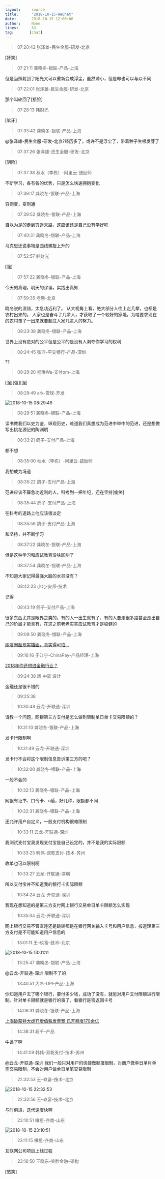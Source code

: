 ```yaml
---
layout:     source 
title:      "2018-10-15-WeChat"
date:       2018-10-15 12:00:00
author:     None
lines:      53 
tag:       [chat]
---
```

> 07:20:42  张泽雄-民生金服-研发-北京  
   
[奸笑]  
   
> 07:21:11  龚晓冬-银联-产品-上海  
   
但是当照射到了阳光又可以重新变成浮尘，虽然渺小，但是却也可以与众不同  
   
> 07:22:01  张泽雄-民生金服-研发-北京  
   
那个叫轮回了[捂脸]  
   
> 07:28:13  韩财光  
   
[呲牙]  
   
> 07:33:42  龚晓冬-银联-产品-上海  
   
@张泽雄-民生金服-研发-北京?经历多了，或许不是浮尘了，带着种子生根发芽了  
   
> 07:37:26  张泽雄-民生金服-研发-北京  
   
[阴险]  
   
> 07:37:38  秋水（李栋）-阿里云-鼓励师  
   
不断学习，各有各的优势，只是怎么快速拥抱变化  
   
> 07:39:17  龚晓冬-银联-产品-上海  
   
穷则变，变则通  
   
> 07:39:52  龚晓冬-银联-产品-上海  
   
自以为是的走到穷途末路，这应该还是自己没有学好吧  
   
> 07:40:31  龚晓冬-银联-产品-上海  
   
马克思还说事物是曲线螺旋上升的  
   
> 07:52:57  韩财光  
   
[强]  
   
> 07:57:22  龚晓冬-银联-产品-上海  
   
今天的真理，明天的谬误，实践出真知  
   
> 07:59:35  老熊-北京  
   
晓冬说的没错，太急功近利了。 从大视角上看，绝大部分人往上走几辈，也都是农村出来的。 人家也是奋斗了几辈人，才获取了一个较好的家境。为啥要求现在的农村孩子一出来就要超过人家几辈人的努力。   
   
> 08:23:38  龚晓冬-银联-产品-上海  
   
世界上没有绝对的公平但是公平的是没有人剥夺你学习的权利  
   
> 08:24:45  张洋-平安银行-产品-深圳  
   
??  
   
> 08:29:20  程琳Wa-支付pm-上海  
   
[强][强][强]  
   
> 08:29:49  ark-雪球-开发  
   
![2018-10-15 08:29:49](http://static.cocolian.cn/img/20181015_082949.png) 
   
> 08:29:51  龚晓冬-银联-产品-上海  
   
读书教我们以史为鉴，纵观历史，难道我们真想成为范进中举中的范进，还是想做写出桃花源记的陶渊明  
   
> 08:33:21  鸽子-支付产品-上海  
   
都不想  
   
> 08:35:00  秋水（李栋）-阿里云-鼓励师  
   
我想成为冯道  
   
> 08:35:22  鸽子-支付产品-上海  
   
范进应该不算急功近利的人，科考到一把年纪，还在坚持[偷笑]  
   
> 08:35:44  鸽子-支付产品-上海  
   
在科考的道路上他应该很淡定  
   
> 08:35:56  鸽子-支付产品-上海  
   
和坚持，并不断学习  
   
> 08:37:22  龚晓冬-银联-产品-上海  
   
但是这种学习和应试教育没啥区别了  
   
> 08:37:54  龚晓冬-银联-产品-上海  
   
不知道大家记得最强大脑的水哥没有？  
   
> 08:42:23  小北-安邦-技术  
   
记得  
   
> 08:43:19  鸽子-支付产品-上海  
   
很多东西尤其是眼界之类的，有的人一出生就有了，有的人要走很多路甚至走出自己的阶层才能具有，在这之前老老实实应试教育才是稳健的  
   
> 09:09:50  龚晓冬-银联-产品-上海  
   
[朋友圈超现实插画，真实得可怕…
](http://mp.weixin.qq.com/s?__biz=MzA3NjM5MjIwOQ==&amp;amp;amp;mid=2651744137&amp;amp;amp;idx=5&amp;amp;amp;sn=63f12288f6fd9defb8683283d7b84658&amp;amp;amp;chksm=849b35f7b3ecbce14b19840f15d3372723b38987717d69cf47e400dea22734d33d4207d2d7ad&amp;amp;amp;mpshare=1&amp;amp;amp;scene=1&amp;amp;amp;srcid=1015AP54t7XqkCQMBRlli48t#rd)  
   
> 09:16:16  于江宁-ChinaPay-产品经理-上海  
   
[2018年你还想进金融行业？
](http://mp.weixin.qq.com/s?__biz=MzI2OTY0MzExNg==&amp;amp;amp;mid=2247488040&amp;amp;amp;idx=1&amp;amp;amp;sn=e5168c8151ce5829716f1e80220a6c1e&amp;amp;amp;chksm=eadc6e2bddabe73d0b05bae51a66844e0ca8e3184f669407be77b46090411fd1626f3ca991bb&amp;amp;amp;mpshare=1&amp;amp;amp;scene=1&amp;amp;amp;srcid=1014A3BBrGfzq4uJZVLwlfqb#rd)  
   
> 09:24:38  辉 中软 设计  
   
金融还是很不错的  
   
> 09:25:38    
   
> 10:30:48  云龙-开联通-深圳  
   
请教一个问题，网银第三方支付是怎么做到限制单日单卡交易限额的？  
   
> 10:31:10  龚晓冬-银联-产品-上海  
   
发卡行限制啊  
   
> 10:31:49  云龙-开联通-深圳  
   
发卡行不会将这个限制信息告诉第三方的吧？  
   
> 10:32:00  龚晓冬-银联-产品-上海  
   
一般不会的  
   
> 10:32:13  龚晓冬-银联-产品-上海  
   
网银有证书、口令卡、u盾，好几种，限额都不同  
   
> 10:32:31  龚晓冬-银联-产品-上海  
   
还允许用户自定义，一般支付机构很难限制  
   
> 10:33:11  云龙-开联通-深圳  
   
我测试支付宝我发现支付宝是自己设定的，并不是我的实际限额  
   
> 10:33:23  韩伟-双乾支付-技术-苏州  
   
收单也可以限制啊  
   
> 10:33:27  云龙-开联通-深圳  
   
所以支付宝并不知道我的银行卡实际限额  
   
> 10:34:24  云龙-开联通-深圳  
   
我现在想知道的是第三方支付网上银行交易单日单卡限额怎么实现  
   
> 10:35:04  云龙-开联通-深圳  
   
网上银行交易不管直连还是跳转都是在银行网关输入卡号和用户信息，按道理第三方支付是不可能知道用户信息的  
   
> 13:01:11  王–玖富–技术–北京  
   
![2018-10-15 13:01:11](http://static.cocolian.cn/img/20181015_130111.png) 
   
> 13:25:47  龚晓冬-银联-产品-上海  
   
@云龙-开联通-深圳 限制不了的  
   
> 13:40:51  大冷-UPI-产品-上海  
   
你知道用户去了哪个银行，要付多少钱，成功了没有，就能对用户支付限额进行限制。针对单卡限额就是银行的事了，看银行是否返回卡号  
   
> 14:06:31  龚晓冬-银联-产品-上海  
   
[上海破获特大虚开增值税发票案 已开额度170余亿
](https://c.m.163.com/news/a/DU5MTBJE00018AOR.html?spss=newsapp)  
   
> 14:38:31  超千-产品  
   
牛逼了啊  
   
> 14:41:09  韩伟-双乾支付-技术-苏州  
   
@云龙-开联通-深圳 我们一般只对用户的快捷做额度限制，对商户做单日单月单笔交易限制，不会对用户做单日单笔交易限制  
   
> 22:32:53  王–玖富–技术–北京  
   
![2018-10-15 22:32:53](http://static.cocolian.cn/img/20181015_223253.png) 
   
> 22:32:56  王–玖富–技术–北京  
   
与时俱进，迭代速度快啊  
   
> 23:10:51  橄榄-齐商-山东  
   
![2018-10-15 23:10:51](http://static.cocolian.cn/img/20181015_231051.png) 
   
> 23:11:15  橄榄-齐商-山东  
   
互联网公司项目上线过程  
   
> 23:16:50  王晓东-笑脸金融-架构  
   
[憨笑]  
   

